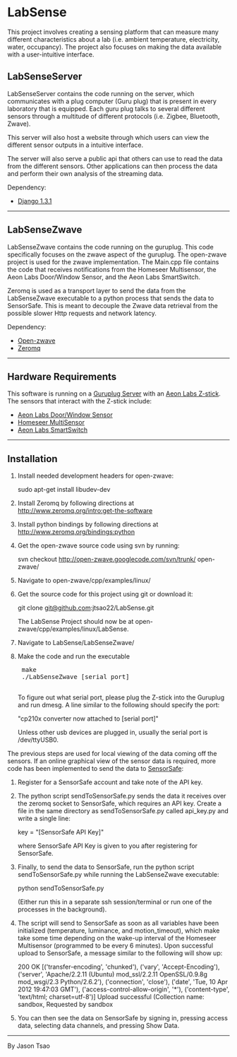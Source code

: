 LabSense
========

This project involves creating a sensing platform that can measure many
different characteristics about a lab (i.e. ambient temperature, 
electricity, water, occupancy). The project also focuses on making the data 
available with a user-intuitive interface.

LabSenseServer
--------------

LabSenseServer contains the code running on the server, which communicates
with a plug computer (Guru plug) that is present in every laboratory that
is equipped. Each guru plug talks to several different sensors through a
multitude of different protocols (i.e. Zigbee, Bluetooth, Zwave).

This server will also host a website through which users can view the
different sensor outputs in a intuitive interface. 

The server will also serve a public api that others can use to read the
data from the different sensors. Other applications can then process the
data and perform their own analysis of the streaming data.

Dependency:

* [Django 1.3.1](https://www.djangoproject.com/download/)

------------------------------------------------------------------------------

LabSenseZwave
--------------

LabSenseZwave contains the code running on the guruplug. This code 
specifically focuses on the zwave aspect of the guruplug. The open-zwave 
project is used for the zwave implementation. The Main.cpp file contains the
code that receives notifications from the Homeseer Multisensor, the Aeon 
Labs Door/Window Sensor, and the Aeon Labs SmartSwitch. 

Zeromq is used as a transport layer to send the data from the 
LabSenseZwave executable to a python process that sends the data to SensorSafe.
This is meant to decouple the Zwave data retrieval from the possible slower
Http requests and network latency. 

Dependency:

* [Open-zwave](http://code.google.com/p/open-zwave/)
* [Zeromq](http://www.zeromq.org/intro:get-the-software)

------------------------------------------------------------------------------

Hardware Requirements
---------------------
This software is running on a [Guruplug Server](http://www.globalscaletechnologies.com/t-guruplugdetails.aspx) with an
[Aeon Labs Z-stick](http://www.aeon-labs.com/site/products/view/2/). 
The sensors that interact with the Z-stick include:

* [Aeon Labs Door/Window Sensor](http://www.aeon-labs.com/site/products/view/1/)
* [Homeseer MultiSensor](http://store.homeseer.com/store/HomeSeer-HSM100-S2-Z-Wave-Multi-Sensor-P1189C57.aspx)
* [Aeon Labs SmartSwitch](http://www.aeon-labs.com/site/products/view/5/)

------------------------------------------------------------------------------

Installation
--------------
1. Install needed development headers for open-zwave:

    sudo apt-get install libudev-dev

2. Install Zeromq by following directions at http://www.zeromq.org/intro:get-the-software
3. Install python bindings by following directions at http://www.zeromq.org/bindings:python
4. Get the open-zwave source code using svn by running:

    svn checkout http://open-zwave.googlecode.com/svn/trunk/ open-zwave/

5. Navigate to open-zwave/cpp/examples/linux/
6. Get the source code for this project using git or download it:

    git clone git@github.com:jtsao22/LabSense.git

   The LabSense Project should now be at open-zwave/cpp/examples/linux/LabSense.

7. Navigate to LabSense/LabSenseZwave/
8. Make the code and run the executable

    <pre>
    make 
    ./LabSenseZwave [serial port]
    </pre>

    To figure out what serial port, please plug the Z-stick into the Guruplug and run dmesg. A line similar to the following should specify the port:

   "cp210x converter now attached to [serial port]"

    Unless other usb devices are plugged in, usually the serial port is /dev/ttyUSB0. 

The previous steps are used for local viewing of the data coming off the sensors. If an online graphical view of the
sensor data is required, more code has been implemented to send the data to [SensorSafe](https://128.97.93.29/):

1. Register for a SensorSafe account and take note of the API key.
2. The python script sendToSensorSafe.py sends the data it receives over the zeromq socket to SensorSafe, which requires
an API key. Create a file in the same directory as sendToSensorSafe.py called api_key.py and write a single line:

    key = "[SensorSafe API Key]"

    where SensorSafe API Key is given to you after registering for SensorSafe.
3. Finally, to send the data to SensorSafe, run the python script sendToSensorSafe.py while running the LabSenseZwave
executable:

    python sendToSensorSafe.py

    (Either run this in a separate ssh session/terminal or run one of the processes in the background).
4. The script will send to SensorSafe as soon as all variables have been initialized (temperature, luminance, and
motion_timeout), which make take some time depending on the wake-up interval of the Homeseer Multisensor (programmed to
be every 6 minutes).
Upon successful upload to SensorSafe, a message similar to the following will show up:

    200 OK
    [('transfer-encoding', 'chunked'), ('vary', 'Accept-Encoding'), ('server', 'Apache/2.2.11 (Ubuntu) mod_ssl/2.2.11
    OpenSSL/0.9.8g mod_wsgi/2.3 Python/2.6.2'), ('connection', 'close'), ('date', 'Tue, 10 Apr 2012 19:47:03 GMT'),
    ('access-control-allow-origin', '*'), ('content-type', 'text/html; charset=utf-8')]
    Upload successful (Collection name: sandbox, Requested by sandbox
5. You can then see the data on SensorSafe by signing in, pressing access data, selecting data channels, and pressing Show Data. 

------------------------------------------------------------------------------

By Jason Tsao
